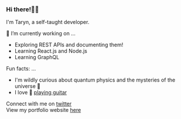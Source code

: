 ### Hi there!👋🏾

I'm Taryn, a self-taught developer. 

🔭 I’m currently working on ...
- Exploring REST APIs and documenting them!
- Learning React.js and Node.js
- Learning GraphQL

Fun facts: ...
- I'm wildly curious about quantum physics and the mysteries of the universe 🌌 
- I love 🎸 [playing guitar](https://www.instagram.com/kingtheguitarist/)



Connect with me on [twitter](https://www.twitter.com/iimkiing)<br>
View my portfolio website [here](http://www.tarynking.me)

